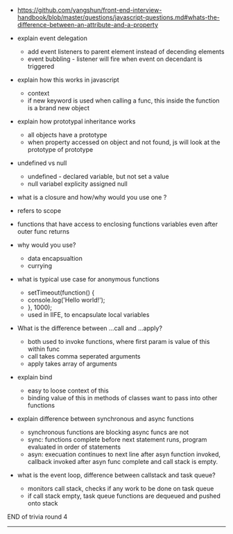 - https://github.com/yangshun/front-end-interview-handbook/blob/master/questions/javascript-questions.md#whats-the-difference-between-an-attribute-and-a-property

- explain event delegation
  - add event listeners to parent element instead of decending elements 
  - event bubbling - listener will fire when event on decendant is triggered 

- explain how this works in javascript 
  - context 
  - if new keyword is used when calling a func, this inside the function is a brand new object 

- explain how prototypal inheritance works 
  - all objects have a prototype 
  - when property accessed on object and not found, js will look at the prototype of prototype

- undefined vs null
  - undefined - declared variable, but not set a value 
  - null variabel explicity assigned null

- what is a closure and how/why would you use one ?
 -  refers to scope 
 - functions that have access to enclosing functions variables
 even after outer func returns 
- why would you use?
  - data encapsualtion 
  - currying 

- what is typical use case for anonymous functions 
  - setTimeout(function() {
  - console.log('Hello world!');
  - }, 1000);
  - used in IIFE, to encapsulate local variables 

- What is the difference between ...call and ...apply?
  - both used to invoke functions, where first param is value of this within func 
  - call takes comma seperated arguments
  - apply takes array of arguments 

- explain bind 
  - easy to loose context of this
  - binding value of this in methods of classes want to pass into other functions 

- explain difference between synchronous and async functions
  - synchronous functions are blocking async funcs are not
  - sync: functions complete before next statement runs, program evaluated in order of statements 
  - asyn: execuation continues to next line after asyn function invoked, callback invoked after asyn func complete and call stack is empty.

- what is the event loop, difference between callstack and task queue?
  - monitors call stack, checks if any work to be done on task queue
  - if call stack empty, task queue functions are dequeued and pushed onto stack 

END of trivia round 4

------